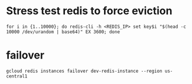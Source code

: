 # Stress test redis to force eviction
```
for i in {1..10000}; do redis-cli -h <REDIS_IP> set key$i "$(head -c 10000 /dev/urandom | base64)" EX 3600; done
```


# failover
```
gcloud redis instances failover dev-redis-instance --region us-central1
```
